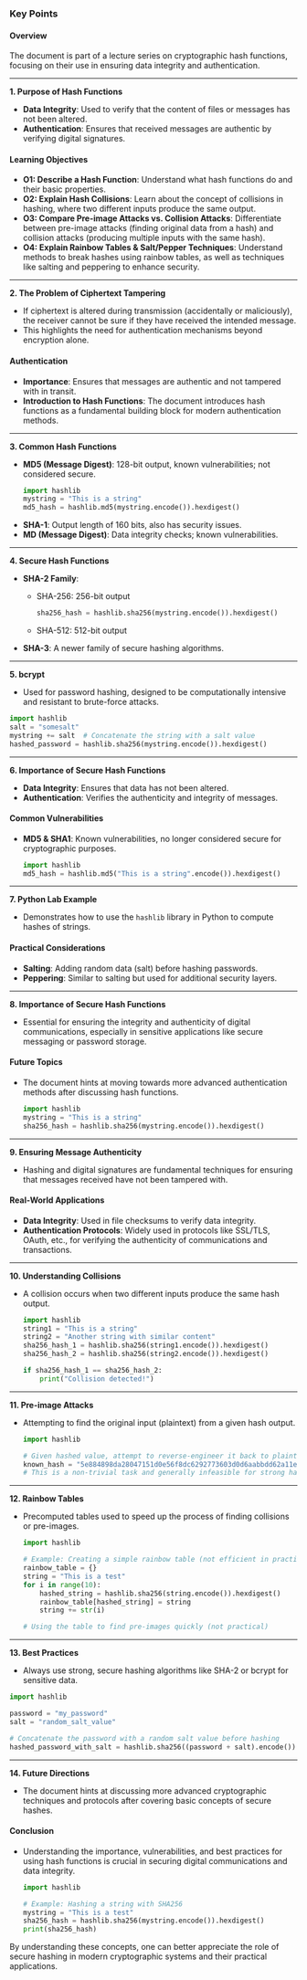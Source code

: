 ### Key Points 

#### Overview
The document is part of a lecture series on cryptographic hash functions, focusing on their use in ensuring data integrity and authentication.

---

**1. Purpose of Hash Functions**
   - **Data Integrity**: Used to verify that the content of files or messages has not been altered.
   - **Authentication**: Ensures that received messages are authentic by verifying digital signatures.

#### Learning Objectives
- **O1: Describe a Hash Function**: Understand what hash functions do and their basic properties.
- **O2: Explain Hash Collisions**: Learn about the concept of collisions in hashing, where two different inputs produce the same output.
- **O3: Compare Pre-image Attacks vs. Collision Attacks**: Differentiate between pre-image attacks (finding original data from a hash) and collision attacks (producing multiple inputs with the same hash).
- **O4: Explain Rainbow Tables & Salt/Pepper Techniques**: Understand methods to break hashes using rainbow tables, as well as techniques like salting and peppering to enhance security.

---

**2. The Problem of Ciphertext Tampering**
   - If ciphertext is altered during transmission (accidentally or maliciously), the receiver cannot be sure if they have received the intended message.
   - This highlights the need for authentication mechanisms beyond encryption alone.

#### Authentication
- **Importance**: Ensures that messages are authentic and not tampered with in transit.
- **Introduction to Hash Functions**: The document introduces hash functions as a fundamental building block for modern authentication methods.

---

**3. Common Hash Functions**
   - **MD5 (Message Digest)**: 128-bit output, known vulnerabilities; not considered secure.
     ```python
     import hashlib
     mystring = "This is a string"
     md5_hash = hashlib.md5(mystring.encode()).hexdigest()
     ```
   - **SHA-1**: Output length of 160 bits, also has security issues.
   - **MD (Message Digest)**: Data integrity checks; known vulnerabilities.

---

**4. Secure Hash Functions**
   - **SHA-2 Family**:
     - SHA-256: 256-bit output
       ```python
       sha256_hash = hashlib.sha256(mystring.encode()).hexdigest()
       ```
     - SHA-512: 512-bit output

   - **SHA-3**: A newer family of secure hashing algorithms.

---

**5. bcrypt**
   - Used for password hashing, designed to be computationally intensive and resistant to brute-force attacks.
   ```python
   import hashlib
   salt = "somesalt"
   mystring += salt  # Concatenate the string with a salt value
   hashed_password = hashlib.sha256(mystring.encode()).hexdigest()
   ```

---

**6. Importance of Secure Hash Functions**
   - **Data Integrity**: Ensures that data has not been altered.
   - **Authentication**: Verifies the authenticity and integrity of messages.

#### Common Vulnerabilities
- **MD5 & SHA1**: Known vulnerabilities, no longer considered secure for cryptographic purposes.
  ```python
  import hashlib
  md5_hash = hashlib.md5("This is a string".encode()).hexdigest()
  ```

---

**7. Python Lab Example**
   - Demonstrates how to use the `hashlib` library in Python to compute hashes of strings.

#### Practical Considerations
- **Salting**: Adding random data (salt) before hashing passwords.
- **Peppering**: Similar to salting but used for additional security layers.

---

**8. Importance of Secure Hash Functions**
   - Essential for ensuring the integrity and authenticity of digital communications, especially in sensitive applications like secure messaging or password storage.

#### Future Topics
- The document hints at moving towards more advanced authentication methods after discussing hash functions.
  ```python
  import hashlib
  mystring = "This is a string"
  sha256_hash = hashlib.sha256(mystring.encode()).hexdigest()
  ```

---

**9. Ensuring Message Authenticity**
   - Hashing and digital signatures are fundamental techniques for ensuring that messages received have not been tampered with.

#### Real-World Applications
- **Data Integrity**: Used in file checksums to verify data integrity.
- **Authentication Protocols**: Widely used in protocols like SSL/TLS, OAuth, etc., for verifying the authenticity of communications and transactions.

---

**10. Understanding Collisions**
   - A collision occurs when two different inputs produce the same hash output.
     ```python
     import hashlib
     string1 = "This is a string"
     string2 = "Another string with similar content"
     sha256_hash_1 = hashlib.sha256(string1.encode()).hexdigest()
     sha256_hash_2 = hashlib.sha256(string2.encode()).hexdigest()

     if sha256_hash_1 == sha256_hash_2:
         print("Collision detected!")
     ```

---

**11. Pre-image Attacks**
   - Attempting to find the original input (plaintext) from a given hash output.
     ```python
     import hashlib

     # Given hashed value, attempt to reverse-engineer it back to plaintext
     known_hash = "5e884898da28047151d0e56f8dc6292773603d0d6aabbdd62a11ef721d1542d8"
     # This is a non-trivial task and generally infeasible for strong hash functions
     ```

---

**12. Rainbow Tables**
   - Precomputed tables used to speed up the process of finding collisions or pre-images.
     ```python
     import hashlib

     # Example: Creating a simple rainbow table (not efficient in practice)
     rainbow_table = {}
     string = "This is a test"
     for i in range(10):
         hashed_string = hashlib.sha256(string.encode()).hexdigest()
         rainbow_table[hashed_string] = string
         string += str(i)

     # Using the table to find pre-images quickly (not practical)
     ```

---

**13. Best Practices**
   - Always use strong, secure hashing algorithms like SHA-2 or bcrypt for sensitive data.
   ```python
   import hashlib

   password = "my_password"
   salt = "random_salt_value"

   # Concatenate the password with a random salt value before hashing
   hashed_password_with_salt = hashlib.sha256((password + salt).encode()).hexdigest()
   ```

---

**14. Future Directions**
   - The document hints at discussing more advanced cryptographic techniques and protocols after covering basic concepts of secure hashes.

#### Conclusion
- Understanding the importance, vulnerabilities, and best practices for using hash functions is crucial in securing digital communications and data integrity.
  ```python
  import hashlib

  # Example: Hashing a string with SHA256
  mystring = "This is a test"
  sha256_hash = hashlib.sha256(mystring.encode()).hexdigest()
  print(sha256_hash)
  ```

By understanding these concepts, one can better appreciate the role of secure hashing in modern cryptographic systems and their practical applications.